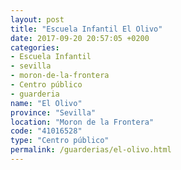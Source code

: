 ```yaml
---
layout: post
title: "Escuela Infantil El Olivo"
date: 2017-09-20 20:57:05 +0200
categories:
- Escuela Infantil
- sevilla
- moron-de-la-frontera
- Centro público
- guarderia
name: "El Olivo"
province: "Sevilla"
location: "Moron de la Frontera"
code: "41016528"
type: "Centro público"
permalink: /guarderias/el-olivo.html
---
```

